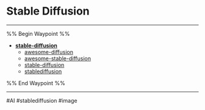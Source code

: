 # Stable Diffusion

---

%% Begin Waypoint %%

- **[stable-diffusion](home-mthrfckr/ai/ai-image-generation/ai-stable-diffusion/stable-diffusion.md)**
	- [awesome-diffusion](Awesome-Diffusion.md)
	- [awesome-stable-diffusion](Awesome-Stable-Diffusion.md)
	- [stable-diffusion](home-mthrfckr/ai/ai-image-generation/ai-stable-diffusion/stable-diffusion.md)
	- [stablediffusion](Stablediffusion.md)

%% End Waypoint %%

---

#AI #stablediffusion #image
